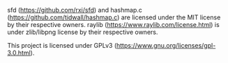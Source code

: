 sfd (https://github.com/rxi/sfd) and hashmap.c (https://github.com/tidwall/hashmap.c) are licensed under the MIT license by their respective owners.
raylib (https://www.raylib.com/license.html) is under zlib/libpng license by their respective owners.

This project is licensed under GPLv3 (https://www.gnu.org/licenses/gpl-3.0.html).
